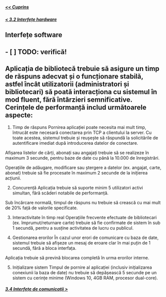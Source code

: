 ##### [<< Cuprins](../Cuprins.md)
##### [< 3.2 Interfețe hardware](3.2%20Interfețe%20hardware.md)
## Interfețe software
## - [ ] TODO: verifică!
## Aplicația de bibliotecă trebuie să asigure un timp de răspuns adecvat și o funcționare stabilă, astfel încât utilizatorii (administratori și bibliotecari) să poată interacționa cu sistemul în mod fluent, fără întârzieri semnificative. Cerințele de performanță includ următoarele aspecte:
1. Timp de răspuns
Pornirea aplicației poate necesita mai mult timp, întrucât este necesară conectarea prin TCP a clientului la server. Cu toate acestea, sistemul trebuie și reușește să răspundă la solicitările de autentificare imediat după introducerea datelor de conectare.

Afișarea listelor de cărți, abonați sau angajați trebuie să se realizeze în maximum 3 secunde, pentru baze de date cu până la 10.000 de înregistrări.

Operațiile de adăugare, modificare sau ștergere a datelor (ex. angajat, carte, abonat) trebuie să fie procesate în maximum 2 secunde de la inițierea acțiunii.

2. Concurență
Aplicația trebuie să suporte minim 5 utilizatori activi simultan, fără scăderi notabile de performanță.

Sub încărcare normală, timpul de răspuns nu trebuie să crească cu mai mult de 20% față de valorile specificate.

3. Interactivitate în timp real
Operațiile frecvente efectuate de bibliotecari (ex. împrumut/returnare carte) trebuie să fie confirmate de sistem în sub 1 secundă, pentru a susține activitatea de lucru cu publicul.

4. Gestionarea erorilor
În cazul unor erori de comunicare cu baza de date, sistemul trebuie să afișeze un mesaj de eroare clar în mai puțin de 1 secundă, fără a bloca interfața.

Aplicația trebuie să prevină blocarea completă în urma erorilor interne.

5. Inițializare sistem
Timpul de pornire al aplicației (inclusiv inițializarea conexiunii la baza de date) nu trebuie să depășească 5 secunde pe un sistem cu cerințe minime (Windows 10, 4GB RAM, procesor dual-core).
##### [3.4 Interfețe de comunicații >](3.4%20Interfețe%20de%20comunicații.md)
